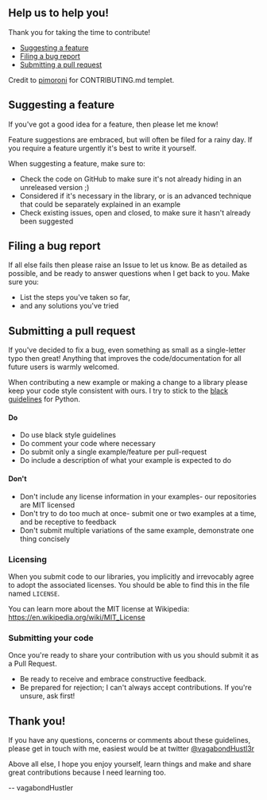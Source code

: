 ## Help us to help you!

Thank you for taking the time to contribute!

* [Suggesting a feature](#suggesting-a-feature)
* [Filing a bug report](#filing-a-bug-report)
* [Submitting a pull request](#submitting-a-pull-request)

Credit to [pimoroni](https://github.com/pimoroni/template-python/blob/master/.github/CONTRIBUTING.md) for CONTRIBUTING.md templet.

## Suggesting a feature

If you've got a good idea for a feature, then please let me know!

Feature suggestions are embraced, but will often be filed for a rainy day. If you require a feature urgently it's best to write it yourself.

When suggesting a feature, make sure to:

* Check the code on GitHub to make sure it's not already hiding in an unreleased version ;)
* Considered if it's necessary in the library, or is an advanced technique that could be separately explained in an example
* Check existing issues, open and closed, to make sure it hasn't already been suggested

## Filing a bug report

If all else fails then please raise an Issue to let us know. Be as detailed as possible, and be ready to answer questions when I get back to you. Make sure you:

* List the steps you've taken so far,
* and any solutions you've tried

## Submitting a pull request

If you've decided to fix a bug, even something as small as a single-letter typo then great! Anything that improves the code/documentation for all future users is warmly welcomed.

When contributing a new example or making a change to a library please keep your code style consistent with ours. I try to stick to the [black guidelines](https://black.readthedocs.io/en/stable/the_black_code_style/current_style.html) for Python.

#### Do

* Do use black style guidelines
* Do comment your code where necessary
* Do submit only a single example/feature per pull-request
* Do include a description of what your example is expected to do

#### Don't

* Don't include any license information in your examples- our repositories are MIT licensed
* Don't try to do too much at once- submit one or two examples at a time, and be receptive to feedback
* Don't submit multiple variations of the same example, demonstrate one thing concisely

### Licensing

When you submit code to our libraries, you implicitly and irrevocably agree to adopt the associated licenses. You should be able to find this in the file named `LICENSE`.

You can learn more about the MIT license at Wikipedia: https://en.wikipedia.org/wiki/MIT_License

### Submitting your code

Once you're ready to share your contribution with us you should submit it as a Pull Request.

* Be ready to receive and embrace constructive feedback.
* Be prepared for rejection; I can't always accept contributions. If you're unsure, ask first!

## Thank you!

If you have any questions, concerns or comments about these guidelines, please get in touch with me, easiest would be at twitter [@vagabondHustl3r](https://twitter.com/vagabondHustl3r) 

Above all else, I hope you enjoy yourself, learn things and make and share great contributions because I need learning too.

-- vagabondHustler
